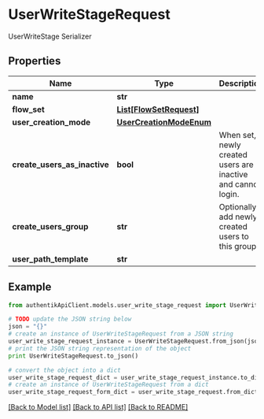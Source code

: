 # UserWriteStageRequest

UserWriteStage Serializer

## Properties
Name | Type | Description | Notes
------------ | ------------- | ------------- | -------------
**name** | **str** |  | 
**flow_set** | [**List[FlowSetRequest]**](FlowSetRequest.md) |  | [optional] 
**user_creation_mode** | [**UserCreationModeEnum**](UserCreationModeEnum.md) |  | [optional] 
**create_users_as_inactive** | **bool** | When set, newly created users are inactive and cannot login. | [optional] 
**create_users_group** | **str** | Optionally add newly created users to this group. | [optional] 
**user_path_template** | **str** |  | [optional] 

## Example

```python
from authentikApiClient.models.user_write_stage_request import UserWriteStageRequest

# TODO update the JSON string below
json = "{}"
# create an instance of UserWriteStageRequest from a JSON string
user_write_stage_request_instance = UserWriteStageRequest.from_json(json)
# print the JSON string representation of the object
print UserWriteStageRequest.to_json()

# convert the object into a dict
user_write_stage_request_dict = user_write_stage_request_instance.to_dict()
# create an instance of UserWriteStageRequest from a dict
user_write_stage_request_form_dict = user_write_stage_request.from_dict(user_write_stage_request_dict)
```
[[Back to Model list]](../README.md#documentation-for-models) [[Back to API list]](../README.md#documentation-for-api-endpoints) [[Back to README]](../README.md)



